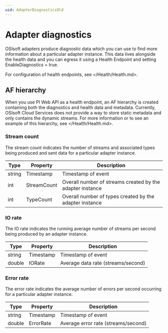 ```yaml
---
uid: AdapterDiagnosticsOld
---
```


# Adapter diagnostics

OSIsoft adapters produce diagnostic data which you can use to find more information about a particular adapter instance. This data lives alongside the health data and you can egress it using a Health Endpoint and setting EnableDiagnostics = true. 

For configuration of health endpoints, see </Health/Health.md>.

## AF hierarchy

When you use PI Web API as a health endpoint, an AF hierarchy is created containing both the diagnostics and health data and metadata. Currently, OSIsoft Cloud Services does not provide a way to store static metadata and only contains the dynamic streams. For more information or to see an example of this hierarchy, see </Health/Health.md>.

### Stream count

The stream count indicates the number of streams and associated types being produced and sent data for a particular adapter instance.

| Type         | Property |  Description     |
|--------|--------------|-----------------------------------|
| string | Timestamp | Timestamp of event |
| int | StreamCount | Overall number of streams created by the adapter instance |
| int | TypeCount | Overall number of types created by the adapter instance |

### IO rate

The IO rate indicates the running average number of streams per second being produced by an adapter instance.

| Type         | Property |  Description     |
|--------|--------------|-----------------------------------|
| string | Timestamp | Timestamp of event |
| double | IORate | Average data rate (streams/second) |

### Error rate

The error rate indicates the average number of errors per second occurring for a particular adapter instance.

| Type         | Property |  Description     |
|--------|--------------|-----------------------------------|
| string | Timestamp | Timestamp of event |
| double | ErrorRate | Average error rate (streams/second)

